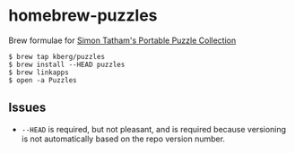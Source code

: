 homebrew-puzzles
================

Brew formulae for [Simon Tatham's Portable Puzzle Collection](http://www.chiark.greenend.org.uk/~sgtatham/puzzles/)

    $ brew tap kberg/puzzles
    $ brew install --HEAD puzzles
    $ brew linkapps
    $ open -a Puzzles

Issues
------
  * `--HEAD` is required, but not pleasant, and is required because versioning is not automatically based on the repo version number.
